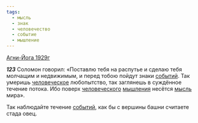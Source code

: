 ```yaml
---
tags:
  - мысль
  - знак
  - человечество
  - событие
  - мышление
---
```


[Агни-Йога 1929г](/agni/1929)

___123___
Соломон говорил: «Поставлю тебя на распутье и сделаю тебя молчащим и недвижимым, и перед тобою пойдут знаки [событий](/tag/#событие). Так умеришь [человеческое](/tag/#человечество) любопытство, так заглянешь в суждённое течение потока. Ибо поверх [человеческого](/tag/#человечество) [мышления](/tag/#мышление) несётся [мысль](/tag/#мысль) мира».   

Так наблюдайте течение [событий](/tag/#событие), как бы с вершины башни считаете стада овец.